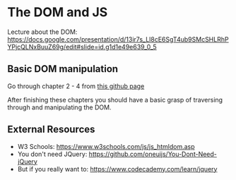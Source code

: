 The DOM and JS
====

Lecture about the DOM: https://docs.google.com/presentation/d/13ir7s_Ll8cE6SgT4ub9SMcSHLRhPYPjcQLNxBuuZ69g/edit#slide=id.g1d1e49e639_0_5

Basic DOM manipulation
---

Go through chapter 2 - 4 from [this github page](https://github.com/oneuijs/You-Dont-Need-jQuery#query-selector)

After finishing these chapters you should have a basic grasp of traversing through and manipulating the DOM.

External Resources
---
+ W3 Schools: https://www.w3schools.com/js/js_htmldom.asp
+ You don't need JQuery: https://github.com/oneuijs/You-Dont-Need-jQuery
+ But if you really want to: https://www.codecademy.com/learn/jquery

